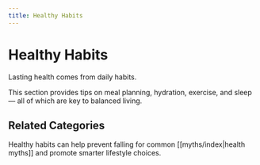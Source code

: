 ```yaml
---
title: Healthy Habits
---
```

# Healthy Habits

Lasting health comes from daily habits.

This section provides tips on meal planning, hydration, exercise, and sleep — all of which are key to balanced living.

## Related Categories

Healthy habits can help prevent falling for common [[myths/index|health myths]] and promote smarter lifestyle choices. 